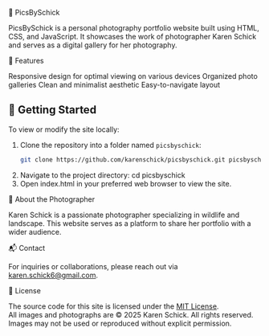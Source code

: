📸 PicsBySchick

PicsBySchick is a personal photography portfolio website built using HTML, CSS, and JavaScript. 
It showcases the work of photographer Karen Schick and serves as a digital gallery for her photography.

🌟 Features

Responsive design for optimal viewing on various devices
Organized photo galleries
Clean and minimalist aesthetic
Easy-to-navigate layout

## 🚀 Getting Started

To view or modify the site locally:
1. Clone the repository into a folder named `picsbyschick`:
   ```bash
   git clone https://github.com/karenschick/picsbyschick.git picsbyschick
2. Navigate to the project directory: cd picsbyschick
3. Open index.html in your preferred web browser to view the site.


📸 About the Photographer

Karen Schick is a passionate photographer specializing in wildlife and landscape. 
This website serves as a platform to share her portfolio with a wider audience.


📬 Contact

For inquiries or collaborations, please reach out via karen.schick6@gmail.com.

📄 License

The source code for this site is licensed under the [MIT License](LICENSE).  
All images and photographs are © 2025 Karen Schick. All rights reserved.  
Images may not be used or reproduced without explicit permission.